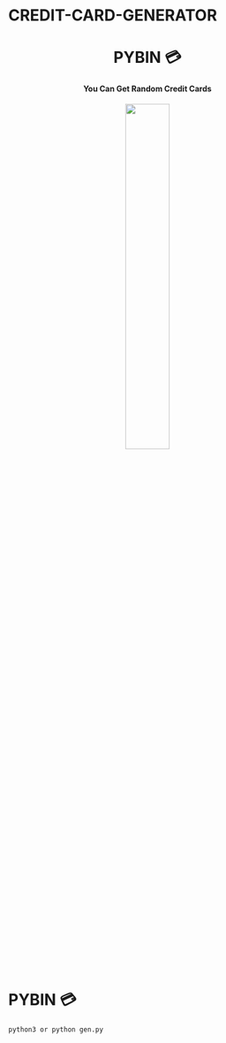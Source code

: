 # CREDIT-CARD-GENERATOR
 

<h1 align="center"> PYBIN 💳 </h1>

<h4 align="center"> You Can Get Random Credit Cards </h4>


<p style="text-align:center;" align="center">
   <img align="center" src="https://github.com/sachinsenall/IMGS/blob/ce5f1e74ca434865078996314021110caed01ecc/gen.png" height="40%" width="40%" />
</p>


# PYBIN 💳

```
python3 or python gen.py

```
